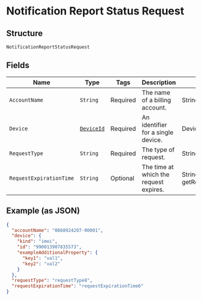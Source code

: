 
# Notification Report Status Request

## Structure

`NotificationReportStatusRequest`

## Fields

| Name | Type | Tags | Description | Getter | Setter |
|  --- | --- | --- | --- | --- | --- |
| `AccountName` | `String` | Required | The name of a billing account. | String getAccountName() | setAccountName(String accountName) |
| `Device` | [`DeviceId`](../../doc/models/device-id.md) | Required | An identifier for a single device. | DeviceId getDevice() | setDevice(DeviceId device) |
| `RequestType` | `String` | Required | The type of request. | String getRequestType() | setRequestType(String requestType) |
| `RequestExpirationTime` | `String` | Optional | The time at which the request expires. | String getRequestExpirationTime() | setRequestExpirationTime(String requestExpirationTime) |

## Example (as JSON)

```json
{
  "accountName": "0868924207-00001",
  "device": {
    "kind": "imei",
    "id": "990013907835573",
    "exampleAdditionalProperty": {
      "key1": "val1",
      "key2": "val2"
    }
  },
  "requestType": "requestType8",
  "requestExpirationTime": "requestExpirationTime6"
}
```

